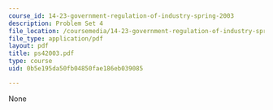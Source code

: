 ```yaml
---
course_id: 14-23-government-regulation-of-industry-spring-2003
description: Problem Set 4
file_location: /coursemedia/14-23-government-regulation-of-industry-spring-2003/0b5e195da50fb04850fae186eb039085_ps42003.pdf
file_type: application/pdf
layout: pdf
title: ps42003.pdf
type: course
uid: 0b5e195da50fb04850fae186eb039085

---
```

None